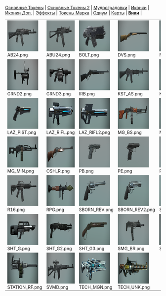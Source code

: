 [Основные Токены](https://github.com/CatacombNoop/ktms-tokens/blob/main/images_main/README.md) |
[Основные Токены 2](https://github.com/CatacombNoop/ktms-tokens/blob/main/images_main2/README.md) |
[Мудроградовки](https://github.com/CatacombNoop/ktms-tokens/blob/main/images_mudrog/README.md) |
[Иконки](https://github.com/CatacombNoop/ktms-tokens/blob/main/images_icons/README.md) |
[Иконки Доп.](https://github.com/CatacombNoop/ktms-tokens/blob/main/images_icons2/README.md) |
[Эффекты](https://github.com/CatacombNoop/ktms-tokens/blob/main/images_sfx/README.md) |
[Токены Марка](https://github.com/CatacombNoop/ktms-tokens/blob/main/images_mark/README.md) |
[Одиум](https://github.com/CatacombNoop/ktms-tokens/blob/main/images_odium/README.md) |
[Карты](https://github.com/CatacombNoop/ktms-tokens/blob/main/images_maps/README.md) |
[**Вики**](https://github.com/CatacombNoop/ktms-tokens/wiki) |
<table><tr>
<tr>
<td valign="bottom">
<img src="./AB24.png" width="100" height="100"><br>
AB24.png
</td>

<td valign="bottom">
<img src="./ABU24.png" width="100" height="100"><br>
ABU24.png
</td>

<td valign="bottom">
<img src="./BOLT.png" width="100" height="100"><br>
BOLT.png
</td>

<td valign="bottom">
<img src="./DVS.png" width="100" height="100"><br>
DVS.png
</td>

<td valign="bottom">
<img src="./FLAME.png" width="100" height="100"><br>
FLAME.png
</td>

<td valign="bottom">
<img src="./GRND.png" width="100" height="100"><br>
GRND.png
</td>

</tr>
<tr>
<td valign="bottom">
<img src="./GRND2.png" width="100" height="100"><br>
GRND2.png
</td>

<td valign="bottom">
<img src="./GRND3.png" width="100" height="100"><br>
GRND3.png
</td>

<td valign="bottom">
<img src="./IRB.png" width="100" height="100"><br>
IRB.png
</td>

<td valign="bottom">
<img src="./KST_AS.png" width="100" height="100"><br>
KST_AS.png
</td>

<td valign="bottom">
<img src="./KST_AS2.png" width="100" height="100"><br>
KST_AS2.png
</td>

<td valign="bottom">
<img src="./KST_AS3.png" width="100" height="100"><br>
KST_AS3.png
</td>

</tr>
<tr>
<td valign="bottom">
<img src="./LAZ_PIST.png" width="100" height="100"><br>
LAZ_PIST.png
</td>

<td valign="bottom">
<img src="./LAZ_RIFL.png" width="100" height="100"><br>
LAZ_RIFL.png
</td>

<td valign="bottom">
<img src="./LAZ_RIFL2.png" width="100" height="100"><br>
LAZ_RIFL2.png
</td>

<td valign="bottom">
<img src="./MG_BS.png" width="100" height="100"><br>
MG_BS.png
</td>

<td valign="bottom">
<img src="./MG_BS1.png" width="100" height="100"><br>
MG_BS1.png
</td>

<td valign="bottom">
<img src="./MG_BS2.png" width="100" height="100"><br>
MG_BS2.png
</td>

</tr>
<tr>
<td valign="bottom">
<img src="./MG_MIN.png" width="100" height="100"><br>
MG_MIN.png
</td>

<td valign="bottom">
<img src="./OSH_R.png" width="100" height="100"><br>
OSH_R.png
</td>

<td valign="bottom">
<img src="./PB.png" width="100" height="100"><br>
PB.png
</td>

<td valign="bottom">
<img src="./PE.png" width="100" height="100"><br>
PE.png
</td>

<td valign="bottom">
<img src="./PIST.png" width="100" height="100"><br>
PIST.png
</td>

<td valign="bottom">
<img src="./PPBS.png" width="100" height="100"><br>
PPBS.png
</td>

</tr>
<tr>
<td valign="bottom">
<img src="./R16.png" width="100" height="100"><br>
R16.png
</td>

<td valign="bottom">
<img src="./RPG.png" width="100" height="100"><br>
RPG.png
</td>

<td valign="bottom">
<img src="./SBORN_REV.png" width="100" height="100"><br>
SBORN_REV.png
</td>

<td valign="bottom">
<img src="./SBORN_REV2.png" width="100" height="100"><br>
SBORN_REV2.png
</td>

<td valign="bottom">
<img src="./SBORN_REV3.png" width="100" height="100"><br>
SBORN_REV3.png
</td>

<td valign="bottom">
<img src="./SBORN_SHT.png" width="100" height="100"><br>
SBORN_SHT.png
</td>

</tr>
<tr>
<td valign="bottom">
<img src="./SHT_G.png" width="100" height="100"><br>
SHT_G.png
</td>

<td valign="bottom">
<img src="./SHT_G2.png" width="100" height="100"><br>
SHT_G2.png
</td>

<td valign="bottom">
<img src="./SHT_G3.png" width="100" height="100"><br>
SHT_G3.png
</td>

<td valign="bottom">
<img src="./SMG_BR.png" width="100" height="100"><br>
SMG_BR.png
</td>

<td valign="bottom">
<img src="./SNPBRZ.png" width="100" height="100"><br>
SNPBRZ.png
</td>

<td valign="bottom">
<img src="./STATION_MG.png" width="100" height="100"><br>
STATION_MG.png
</td>

</tr>
<tr>
<td valign="bottom">
<img src="./STATION_RF.png" width="100" height="100"><br>
STATION_RF.png
</td>

<td valign="bottom">
<img src="./SVMD.png" width="100" height="100"><br>
SVMD.png
</td>

<td valign="bottom">
<img src="./TECH_MGN.png" width="100" height="100"><br>
TECH_MGN.png
</td>

<td valign="bottom">
<img src="./TECH_UNK.png" width="100" height="100"><br>
TECH_UNK.png
</td>

</tr></table>